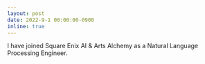 ```yaml
---
layout: post
date: 2022-9-1 00:00:00-0900
inline: true
---
```


I have joined Square Enix AI & Arts Alchemy as a Natural Language Processing Engineer.
